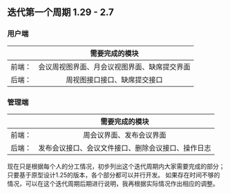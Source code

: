## 迭代第一个周期 1.29 - 2.7
### 用户端
||需要完成的模块|
|:-:|:-:|
前端：|会议周视图界面、月会议视图界面、缺席提交界面|
后端：|周视图接口接口、缺席提交接口|

### 管理端
||需要完成的模块|
|:-:|:-:|
前端：|周会议界面、发布会议界面|
后端：|发布会议接口、会议文件接口、删除会议接口、操作日志|

现在只是根据每个人的分工情况，初步列出这个迭代周期内大家需要完成的部分；只要基于原型设计1.25的版本，各个部分都可以并行开发。
如果存在时间不够的情况，可以在这个迭代周期后期进行说明，我再根据实际情况作出相应的调整。
